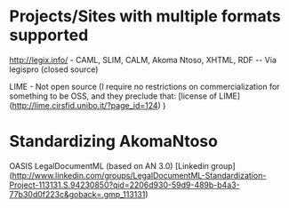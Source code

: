 Projects/Sites with multiple formats supported
==============================================

http://legix.info/ - CAML, SLIM, CALM, Akoma Ntoso, XHTML, RDF
-- Via legispro (closed source)

LIME - Not open source (I require no restrictions on commercialization for something to be OSS, and they preclude that: [license of LIME] (http://lime.cirsfid.unibo.it/?page_id=124) )

Standardizing AkomaNtoso
========================
OASIS LegalDocumentML (based on AN 3.0) [Linkedin group] (http://www.linkedin.com/groups/LegalDocumentML-Standardization-Project-113131.S.94230850?qid=2206d930-59d9-489b-b4a3-77b30d0f223c&goback=.gmp_113131)

